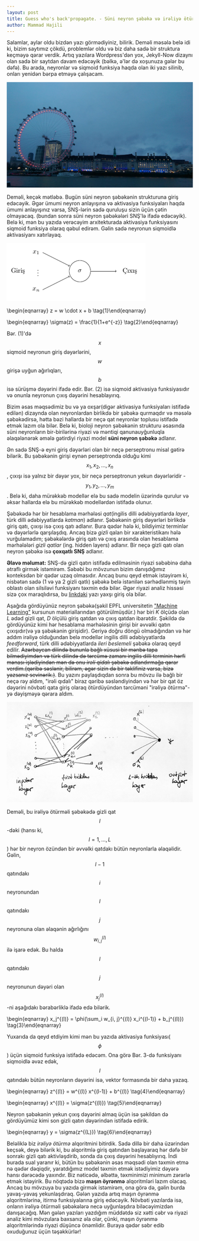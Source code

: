 ```yaml
---
layout: post
title: Guess who's back'propagate. - Süni neyron şəbəkə və irəliyə ötürmə alqoritmi.
author: Mammad Hajili
---
```


Salamlar, aylar oldu bizdən yazı görmədiyiniz, bilirik. Deməli məsələ belə idi ki, bizim saytımız çökdü, problemlər oldu və biz daha sadə bir struktura keçməyə qərar verdik. Artıq yazılara Wordpress'dən yox, Jekyll-Now dizaynı olan sadə bir saytdan davam edəcəyik (bəlkə, ə'lər də xoşunuza gələr bu dəfə). Bu arada, neyronlar və siqmoid funksiya haqda olan iki yazı silinib, onları yenidən bərpa etməyə çalışacam.

<img src="https://raw.githubusercontent.com/DERINtelligence/web/master/images/london_blog.jpg">

Deməli, keçək mətləbə. Bugün süni neyron şəbəkənin strukturuna giriş edəcəyik. Əgər ümumi neyron anlayışına və aktivasiya funksiyaları haqda ümumi anlayışınız varsa, SNŞ-lərin sadə quruluşu sizin üçün çətin olmayacaq. (bundan sonra süni neyron şəbəkələri SNŞ'lə ifadə edəcəyik). Belə ki, mən bu yazıda verəcəyim arxitekturada aktivasiya funksiyasını siqmoid funksiya olaraq qəbul edirəm. Gəlin sadə neyronun siqmoidlə aktivasiyanı xatırlayaq.

<div class="center">
    <img src="https://raw.githubusercontent.com/DERINtelligence/web/master/images/sigma.png"> 
</div>

\begin{eqnarray} 
		z = w \cdot x + b
\tag{1}\end{eqnarray} 

\begin{eqnarray}
        \sigma(z) = \frac{1}{1+e^{-z}}
\tag{2}\end{eqnarray}

Bər. (1)'də $$x$$ siqmoid neyronun giriş dəyərlərini, $$w$$ girişə uyğun ağırlıqları, $$b$$ isə sürüşmə dəyərini ifadə edir. Bər. (2) isə siqmoid aktivasiya funksiyasıdır və onunla neyronun çıxış dəyərini hesablayırıq.

Bizim əsas məqsədimiz bu və ya oxşar(digər aktivasiya funksiyaları istifadə edilən) dizaynda olan neyronlardan birlikdə bir şəbəkə qurmaqdır və məsələ şəbəkədirsə, hətta bəzi hallarda bir neçə qat neyronlar toplusu istifadə etmək lazım ola bilər. Belə ki, bioloji neyron şəbəkənin strukturu əsasında süni neyronların bir-birilərinə riyazi və məntiqi qanunauyğunluqla əlaqələnərək əmələ gətirdiyi riyazi model **süni neyron şəbəkə** adlanır.

Ən sadə SNŞ-ə eyni giriş dəyərləri olan bir neçə perseptronu misal gətirə bilərik. Bu şəbəkənin girişi eynən perseptronda olduğu kimi $$x_1, x_2,\dots, x_n$$, çıxışı isə yalnız bir dəyər yox, bir neçə perseptronun yekun dəyərləridir - $$y_1, y_2, \dots, y_m$$. Belə ki, daha mürəkkəb modellər elə bu sadə modelin üzərində qurulur və əksər hallarda elə bu mürəkkəb modellərdən istifadə olunur. 

Şəbəkədə hər bir hesablama mərhələsi *qat*(ingilis dilli ədəbiyyatlarda *layer*, türk dilli ədəbiyyatlarda *katman*) adlanır. Şəbəkənin giriş dəyərləri birlikdə giriş qatı, çıxışı isə çıxış qatı adlanır. Bura qədər hələ ki, bildiyimiz terminlər və dəyərlərlə qarşılaşdıq. Ancaq bizə *gizli* qalan bir xarakteristikanı hələ vurğulamadım; şəbəkələrdə giriş qatı və çıxış arasında olan hesablama mərhələləri *gizli qatlar* (ing. hidden layers) adlanır. Bir neçə gizli qatı olan neyron şəbəkə isə **çoxqatlı SNŞ** adlanır.

**Əlavə məlumat:** SNŞ-də gizli qatın istifadə edilməsinin riyazi səbəbinə daha ətraflı girmək istəmirəm. Səbəbi bu mövzunun bizim danışdığımız konteksdən bir qədər uzaq olmasıdır. Ancaq bunu qeyd etmək istəyirəm ki, nisbətən sadə (1 və ya 2 gizli qatlı) şəbəkə belə istənilən sərhədlənmiş təyin oblastı olan silsiləvi funksiyanı təxmin edə bilər. Əgər riyazi analiz hissəsi sizə çox maraqlıdırsa, bu [linkdəki](https://towardsdatascience.com/representation-power-of-neural-networks-8e99a383586) yazı yaxşı giriş ola bilər.

Aşağıda gördüyünüz neyron şəbəkə(şəkil EPFL universitetin ["Machine Learning"](https://mlo.epfl.ch/page-157255-en-html/) kursunun materiallarından götürülmüşdür.) hər biri *K* ölçüdə olan *L* ədəd gizli qat, *D* ölçülü giriş qatdan və çıxış qatdan ibarətdir. Şəkildə də gördüyünüz kimi hər hesablama mərhələsinin girişi bir əvvəlki qatın çıxışıdır(və ya şəbəkənin girişidir). Geriyə doğru döngü olmadığından və hər addım irəliyə olduğundan belə modellər ingilis dilli ədəbiyyatlarda *feedforward*, türk dilli ədəbiyyatlarda *ileri beslemeli* şəbəkə olaraq qeyd edilir. <s>Azərbaycan dilində bununla bağlı xüsusi bir mənbə tapa bilmədiyimdən və türk dilində də tərcümə zamanı ingilis dilli terminin hərfi mənası işlədiyindən mən də onu *irəli qidalı* şəbəkə adlandırmağa qərar verdim.(qəribə səslənir, bilirəm, əgər sizin də bir təklifiniz varsa, bizə yazsanız sevinərik.)</s>. Bu yazını paylaşdıqdan sonra bu mövzu ilə bağlı bir neçə rəy aldım, "irəli qıdalı" biraz qəribə səsləndiyindən və hər bir qat öz dəyərini növbəti qata giriş olaraq ötürdüyündən tərcüməni "irəliyə ötürmə"-yə dəyişməyə qərara aldım.

<div class="center">
    <img src="https://raw.githubusercontent.com/DERINtelligence/web/master/images/neuralnetwork.png">
</div>

Deməli, bu irəliyə ötürməli şəbəkədə gizli qat $$l$$-dəki (hansı ki, $$l = 1, \dots, L$$) hər bir neyron özündən bir əvvəlki qatdakı bütün neyronlarla əlaqəlidir. Gəlin, $$l-1$$ qatındakı $$i$$ neyronundan $$l$$ qatındakı $$j$$ neyronuna olan əlaqənin ağırlığını $$w_{i, j}^{(l)}$$ ilə işarə edək. Bu halda $$l$$ qatındakı $$j$$ neyronunun dəyəri olan $$x_j^{(l)}$$-ni aşağıdakı bərabərliklə ifadə edə bilərik.

\begin{eqnarray}
        x_j^{(l)} = \phi(\sum_i w_{i, j}^{(l)} x_i^{(l-1)} + b_j^{(l)})
\tag{3}\end{eqnarray}

Yuxarıda da qeyd etdiyim kimi mən bu yazıda aktivasiya funksiyası($$\phi$$) üçün siqmoid funksiya istifadə edəcəm. Ona görə Bər. 3-də funksiyanı siqmoidlə əvəz edək, $$l$$ qatındakı bütün neyronların dəyərini isə, vektor formasında bir daha yazaq.

\begin{eqnarray}
        z^{(l)} = w^{(l)} x^{(l-1)} + b^{(l)}
\tag{4}\end{eqnarray}

\begin{eqnarray}
        x^{(l)} = \sigma(z^{(l)})
\tag{5}\end{eqnarray}

Neyron şəbəkənin yekun çıxış dəyərini almaq üçün isə şəkildən də gördüyümüz kimi son gizli qatın dəyərindən istifadə edirik. 

\begin{eqnarray}
        y = \sigma(z^{(L)})
\tag{6}\end{eqnarray}

Beləliklə biz *irəliyə ötürmə* alqoritmini bitirdik. Sadə dillə bir daha üzərindən keçsək, deyə bilərik ki, bu alqoritmlə giriş qatından başlayaraq hər dəfə bir sonrakı gizli qatı aktivləşdirib, sonda da çıxış dəyərini hesablıyırıq. İndi burada sual yaranır ki, bütün bu şəbəkənin əsas məqsədi olan təxmin etmə nə qədər dəqiqdir, yaratdığımız model təxmin etmək istədiyimiz dəyərə hansı dərəcədə yaxındır. Biz nəticədə, əlbəttə, təxminimizi minimum zərərlə etmək istəyirik. Bu nöqtədə bizə **maşın öyrənmə** alqoritmləri lazım olacaq. Ancaq bu mövzuya bu yazıda girmək istəmirəm, ona görə də, gəlin burda yavaş-yavaş yekunlaşdıraq. Gələn yazıda artıq maşın öyrənmə alqoritmlərinə, itirmə funksiyalarına giriş edəcəyik. Növbəti yazılarda isə, onların irəliyə ötürməli şəbəkələrə necə uyğunlaşdıra biləcəyimizdən danışacağıq. Mən gələn yazıları yazdığım müddətdə siz xətti cəbr və riyazi analiz kimi mövzulara baxsanız əla olar, çünki, maşın öyrənmə alqoritmlərində riyazi düşüncə önəmlidir. Buraya qədər səbr edib oxuduğunuz üçün təşəkkürlər!
